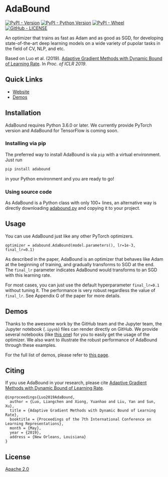 # AdaBound
[![PyPI - Version](https://img.shields.io/pypi/v/adabound.svg?style=flat)](https://pypi.org/project/adabound/)
[![PyPI - Python Version](https://img.shields.io/pypi/pyversions/adabound.svg)](https://pypi.org/project/adabound/)
[![PyPI - Wheel](https://img.shields.io/pypi/wheel/adabound.svg?style=flat)](https://pypi.org/project/adabound/)
[![GitHub - LICENSE](https://img.shields.io/github/license/Luolc/AdaBound.svg?style=flat)](./LICENSE)

An optimizer that trains as fast as Adam and as good as SGD, for developing state-of-the-art 
deep learning models on a wide variety of pupolar tasks in the field of CV, NLP, and etc.

Based on Luo et al. (2019). 
[Adaptive Gradient Methods with Dynamic Bound of Learning Rate](https://openreview.net/forum?id=Bkg3g2R9FX).
In *Proc. of ICLR 2019*.

## Quick Links

- [Website](https://www.luolc.com/publications/adabound/)
- [Demos](./demos)

## Installation

AdaBound requires Python 3.6.0 or later.
We currently provide PyTorch version and AdaBound for TensorFlow is coming soon.

### Installing via pip

The preferred way to install AdaBound is via `pip` with a virtual environment.
Just run 
```bash
pip install adabound
```
in your Python environment and you are ready to go!

### Using source code

As AdaBound is a Python class with only 100+ lines, an alternative way is directly downloading
[adabound.py](./adabound/adabound.py) and copying it to your project.

## Usage

You can use AdaBound just like any other PyTorch optimizers.

```python3
optimizer = adabound.AdaBound(model.parameters(), lr=1e-3, final_lr=0.1)
```

As described in the paper, AdaBound is an optimizer that behaves like Adam at the beginning of
training, and gradually transforms to SGD at the end.
The `final_lr` parameter indicates AdaBound would transforms to an SGD with this learning rate.

For most cases, you can just use the default hyperparameter `final_lr=0.1` without tuning it. 
The performance is very robust regardless the value of `final_lr`.
See Appendix G of the paper for more details.

## Demos

Thanks to the awesome work by the GitHub team and the Jupyter team, the Jupyter notebook (`.ipynb`)
files can render directly on GitHub.
We provide several notebooks (like [this one](./demos/cifar10/visualization.ipynb)) for you to
easily get the usage of the optimizer.
We also want to illustrate the robust performance of AdaBound through these examples.

For the full list of demos, please refer to [this page](./demos).

## Citing
If you use AdaBound in your research, please cite [Adaptive Gradient Methods with Dynamic Bound of Learning Rate](https://openreview.net/forum?id=Bkg3g2R9FX).
```text
@inproceedings{Luo2019AdaBound,
  author = {Luo, Liangchen and Xiong, Yuanhao and Liu, Yan and Sun, Xu},
  title = {Adaptive Gradient Methods with Dynamic Bound of Learning Rate},
  booktitle = {Proceedings of the 7th International Conference on Learning Representations},
  month = {May},
  year = {2019},
  address = {New Orleans, Louisiana}
}
```

## License
[Apache 2.0](./LICENSE)
